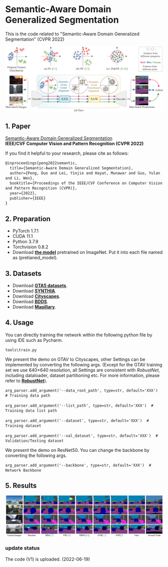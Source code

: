 # Semantic-Aware Domain Generalized Segmentation
This is the code related to "Semantic-Aware Domain Generalized Segmentation" (CVPR 2022)
<p align='center'>
  <img src='overview.jpg' width="1000px">
</p>

## 1. Paper
[Semantic-Aware Domain Generalized Segmentation](https://arxiv.org/abs/2204.00822)  
**IEEE/CVF Computer Vision and Pattern Recognition (CVPR 2022)**

If you find it helpful to your research, please cite as follows:

```
@inproceedings{peng2022semantic,
  title={Semantic-Aware Domain Generalized Segmentation},
  author={Peng, Duo and Lei, Yinjie and Hayat, Munawar and Guo, Yulan and Li, Wen},
  booktitle={Proceedings of the IEEE/CVF Conference on Computer Vision and Pattern Recognition (CVPR)},
  year={2022},
  publisher={IEEE}
}
```

## 2. Preparation
* PyTorch 1.7.1
* CUDA 11.1
* Python 3.7.9
* Torchvision 0.8.2
* Download [**the model**](http://vllab.ucmerced.edu/ytsai/CVPR18/DeepLab_resnet_pretrained_init-f81d91e8.pth) pretrained on ImageNet. Put it into each file named as  (pretianed_model).


## 3. Datasets
- Download [**GTA5 datasets**](https://download.visinf.tu-darmstadt.de/data/from_games/).
- Download [**SYNTHIA**](http://synthia-dataset.net/download/808/). 
- Download [**Cityscapes**](https://www.cityscapes-dataset.com/). 
- Download [**BDDS**](https://doc.bdd100k.com/download.html).
- Download [**Mapillary**](https://www.mapillary.com/datasets).

## 4. Usage
You can directly training the network within the following python file by using IDE such as Pycharm.
```
tools\train.py
```
We present the demo on GTAV to Cityscapes, other Settings can be implemented by converting the following args. (Except for the GTAV training set we use 640×640 resolution, all Settings are consistent with _RobustNet_, including dataloader, dataset partitioning etc. For more information, please refer to [**RobustNet**](https://github.com/shachoi/RobustNet)).


```
arg_parser.add_argument('--data_root_path', type=str, default='XXX')  # Training data path

arg_parser.add_argument('--list_path', type=str, default='XXX')  # Training data list path

arg_parser.add_argument('--dataset', type=str, default='XXX')  # Training dataset

arg_parser.add_argument('--val_dataset', type=str, default='XXX')  # Validation/Testing dataset
```
We present the demo on ResNet50. You can change the backbone by converting the following args.
```
arg_parser.add_argument('--backbone', type=str, default='XXX')  # Network Backbone
```

## 5. Results
<p align='center'>
  <img src='Results.jpg' width="1000px">
</p>

### update status
The code (V1) is uploaded. (2022-06-19)
